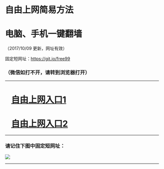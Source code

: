 ﻿# 自由上网简易方法

# 电脑、手机一键翻墙

（2017/10/09 更新，网址有效）

固定短网址：https://git.io/free99

### （微信如打不开，请转到浏览器打开）


***





# &nbsp;&nbsp; <a href="http://ft1344914200.fwq-tz-1001.info/fwqtz01.html?t=100900116883 " target="_blank">自由上网入口1</a>
# &nbsp;&nbsp; <a href="http://ft3051727866.fwq-tz-1002.info/fwqtz02.html?t=100900124594 " target="_blank">自由上网入口2</a>
***

### 请记住下图中固定短网址：

<img src="https://s3-us-west-2.amazonaws.com/fwq-1001/yjfq-20170905okok.png" /> 


***

